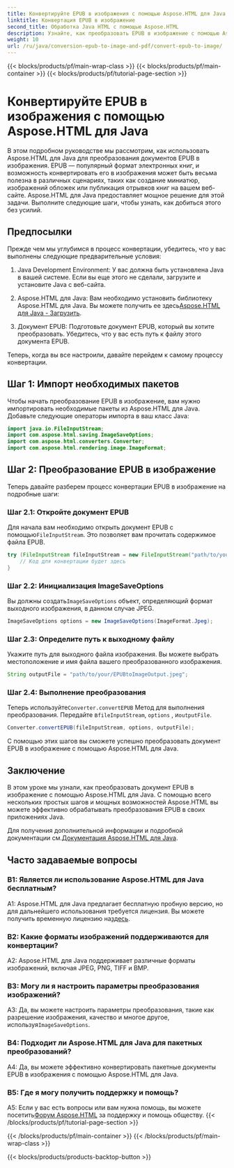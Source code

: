 ```yaml
---
title: Конвертируйте EPUB в изображения с помощью Aspose.HTML для Java
linktitle: Конвертация EPUB в изображение
second_title: Обработка Java HTML с помощью Aspose.HTML
description: Узнайте, как преобразовать EPUB в изображение с помощью Aspose.HTML для Java. Простое пошаговое руководство для эффективных преобразований.
weight: 10
url: /ru/java/conversion-epub-to-image-and-pdf/convert-epub-to-image/
---
```


{{< blocks/products/pf/main-wrap-class >}}
{{< blocks/products/pf/main-container >}}
{{< blocks/products/pf/tutorial-page-section >}}

# Конвертируйте EPUB в изображения с помощью Aspose.HTML для Java

В этом подробном руководстве мы рассмотрим, как использовать Aspose.HTML для Java для преобразования документов EPUB в изображения. EPUB — популярный формат электронных книг, и возможность конвертировать его в изображения может быть весьма полезна в различных сценариях, таких как создание миниатюр, изображений обложек или публикация отрывков книг на вашем веб-сайте. Aspose.HTML для Java предоставляет мощное решение для этой задачи. Выполните следующие шаги, чтобы узнать, как добиться этого без усилий.

## Предпосылки

Прежде чем мы углубимся в процесс конвертации, убедитесь, что у вас выполнены следующие предварительные условия:

1. Java Development Environment: У вас должна быть установлена Java в вашей системе. Если вы еще этого не сделали, загрузите и установите Java с веб-сайта.

2.  Aspose.HTML для Java: Вам необходимо установить библиотеку Aspose.HTML для Java. Вы можете получить ее здесь[Aspose.HTML для Java - Загрузить](https://releases.aspose.com/html/java/).

3. Документ EPUB: Подготовьте документ EPUB, который вы хотите преобразовать. Убедитесь, что у вас есть путь к файлу этого документа EPUB.

Теперь, когда вы все настроили, давайте перейдем к самому процессу конвертации.

## Шаг 1: Импорт необходимых пакетов

Чтобы начать преобразование EPUB в изображение, вам нужно импортировать необходимые пакеты из Aspose.HTML для Java. Добавьте следующие операторы импорта в ваш класс Java:

```java
import java.io.FileInputStream;
import com.aspose.html.saving.ImageSaveOptions;
import com.aspose.html.converters.Converter;
import com.aspose.html.rendering.image.ImageFormat;
```

## Шаг 2: Преобразование EPUB в изображение

Теперь давайте разберем процесс конвертации EPUB в изображение на подробные шаги:

### Шаг 2.1: Откройте документ EPUB

 Для начала вам необходимо открыть документ EPUB с помощью`FileInputStream`. Это позволяет вам прочитать содержимое файла EPUB.

```java
try (FileInputStream fileInputStream = new FileInputStream("path/to/your/input.epub")) {
    // Код для конвертации будет здесь
}
```

### Шаг 2.2: Инициализация ImageSaveOptions

 Вы должны создать`ImageSaveOptions` объект, определяющий формат выходного изображения, в данном случае JPEG.

```java
ImageSaveOptions options = new ImageSaveOptions(ImageFormat.Jpeg);
```

### Шаг 2.3: Определите путь к выходному файлу

Укажите путь для выходного файла изображения. Вы можете выбрать местоположение и имя файла вашего преобразованного изображения.

```java
String outputFile = "path/to/your/EPUBtoImageOutput.jpeg";
```

### Шаг 2.4: Выполнение преобразования

 Теперь используйте`Converter.convertEPUB` Метод для выполнения преобразования. Передайте в`fileInputStream`, `options` , и`outputFile`.

```java
Converter.convertEPUB(fileInputStream, options, outputFile);
```

С помощью этих шагов вы сможете успешно преобразовать документ EPUB в изображение с помощью Aspose.HTML для Java.

## Заключение

В этом уроке мы узнали, как преобразовать документ EPUB в изображение с помощью Aspose.HTML для Java. С помощью всего нескольких простых шагов и мощных возможностей Aspose.HTML вы можете эффективно обрабатывать преобразования EPUB в своих приложениях Java.

 Для получения дополнительной информации и подробной документации см.[Документация Aspose.HTML для Java](https://reference.aspose.com/html/java/).

## Часто задаваемые вопросы

### В1: Является ли использование Aspose.HTML для Java бесплатным?

 A1: Aspose.HTML для Java предлагает бесплатную пробную версию, но для дальнейшего использования требуется лицензия. Вы можете получить временную лицензию на[здесь](https://purchase.aspose.com/temporary-license/).

### В2: Какие форматы изображений поддерживаются для конвертации?

A2: Aspose.HTML для Java поддерживает различные форматы изображений, включая JPEG, PNG, TIFF и BMP.

### В3: Могу ли я настроить параметры преобразования изображений?

 A3: Да, вы можете настроить параметры преобразования, такие как разрешение изображения, качество и многое другое, используя`ImageSaveOptions`.

### В4: Подходит ли Aspose.HTML для Java для пакетных преобразований?

A4: Да, вы можете эффективно конвертировать пакетные документы EPUB в изображения с помощью Aspose.HTML для Java.

### В5: Где я могу получить поддержку и помощь?

 A5: Если у вас есть вопросы или вам нужна помощь, вы можете посетить[Форум Aspose.HTML](https://forum.aspose.com/) за поддержку и помощь обществу.
{{< /blocks/products/pf/tutorial-page-section >}}

{{< /blocks/products/pf/main-container >}}
{{< /blocks/products/pf/main-wrap-class >}}

{{< blocks/products/products-backtop-button >}}
